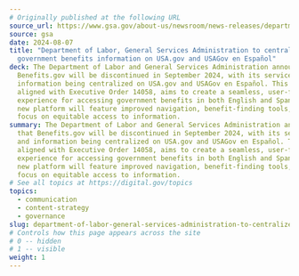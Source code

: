 ```yaml
---
# Originally published at the following URL
source_url: https://www.gsa.gov/about-us/newsroom/news-releases/department-of-labor-general-services-administration-to-centralize-government-be-08072024
source: gsa
date: 2024-08-07
title: "Department of Labor, General Services Administration to centralize
  government benefits information on USA.gov and USAGov en Español"
deck: The Department of Labor and General Services Administration announced that
  Benefits.gov will be discontinued in September 2024, with its services and
  information being centralized on USA.gov and USAGov en Español. This move,
  aligned with Executive Order 14058, aims to create a seamless, user-friendly
  experience for accessing government benefits in both English and Spanish. The
  new platform will feature improved navigation, benefit-finding tools, and a
  focus on equitable access to information.
summary: The Department of Labor and General Services Administration announced
  that Benefits.gov will be discontinued in September 2024, with its services
  and information being centralized on USA.gov and USAGov en Español. This move,
  aligned with Executive Order 14058, aims to create a seamless, user-friendly
  experience for accessing government benefits in both English and Spanish. The
  new platform will feature improved navigation, benefit-finding tools, and a
  focus on equitable access to information.
# See all topics at https://digital.gov/topics
topics:
  - communication
  - content-strategy
  - governance
slug: department-of-labor-general-services-administration-to-centralize-government-benefits-information-on-usagov-and-usagov-en-espanol
# Controls how this page appears across the site
# 0 -- hidden
# 1 -- visible
weight: 1
---
```

